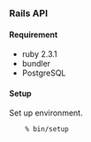 ### Rails API
#### Requirement
  - ruby 2.3.1
  - bundler
  - PostgreSQL
  
#### Setup
Set up environment.

        % bin/setup
